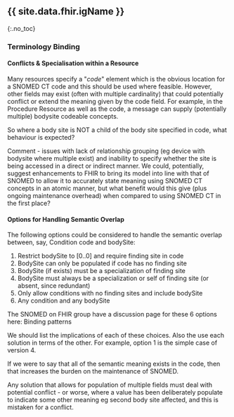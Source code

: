 ## {{ site.data.fhir.igName }}
{:.no_toc}

###  Terminology Binding

#### Conflicts & Specialisation within a Resource
Many resources specify a "*code*" element which is the obvious location for a SNOMED CT code and this should be used where feasible.  However, other fields may exist (often with multiple cardinality) that could potentially conflict or extend the meaning given by the code field.   For example, in the Procedure Resource as well as the code, a message can supply (potentially multiple) bodysite codeable concepts.

So where a body site is NOT a child of the body site specified in code, what behaviour is expected?

Comment - issues with lack of relationship grouping (eg device with bodysite where multiple exist) and inability to specify whether the site is being accessed in a direct or indirect manner.    We could, potentially, suggest enhancements to FHIR to bring its model into line with that of SNOMED to allow it to accurately state meaning using SNOMED CT concepts in an atomic manner, but what benefit would this give (plus ongoing maintenance overhead) when compared to using SNOMED CT in the first place?

#### Options for Handling Semantic Overlap
The following options could be considered to handle the semantic overlap between, say, Condition code and bodySite:

1. Restrict bodySite to [0..0] and require finding site in code
2. BodySite can only be populated if code has no finding site
3. BodySite (if exists) must be a specialization of finding site
4. BodySite must always be a specialization or self of finding site (or absent, since redundant)
5. Only allow conditions with no finding sites and include bodySite
6. Any condition and any bodySite

The SNOMED on FHIR group have a discussion page for these 6 options here:  Binding patterns

We should list the implications of each of these choices.  Also the use each solution in terms of the other.  For example, option 1 is the simple case of version 4.   

If we were to say that all of the semantic meaning exists in the code, then that increases the burden on the maintenance of SNOMED.

Any solution that allows for population of multiple fields must deal with potential conflict - or worse, where a value has been deliberately populate to indicate some other meaning eg second body site affected, and this is mistaken for a conflict.


